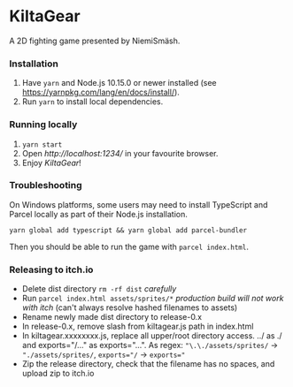 # KiltaGear
A 2D fighting game presented by NiemiSmäsh.

### Installation

1. Have `yarn` and Node.js 10.15.0 or newer installed (see https://yarnpkg.com/lang/en/docs/install/).
2. Run `yarn` to install local dependencies.

### Running locally

1. `yarn start`
2. Open *http://localhost:1234/* in your favourite browser.
3. Enjoy *KiltaGear*!

### Troubleshooting

On Windows platforms, some users may need to install TypeScript and Parcel locally as part of their Node.js installation.

`yarn global add typescript && yarn global add parcel-bundler`

Then you should be able to run the game with `parcel index.html`.

### Releasing to itch.io

- Delete dist directory `rm -rf dist` *carefully*
- Run `parcel index.html assets/sprites/*` *production build will not work with itch* (can't always resolve hashed filenames to assets)
- Rename newly made dist directory to release-0.x
- In release-0.x, remove slash from kiltagear.js path in index.html
- In kiltagear.xxxxxxxx.js, replace all upper/root directory access. ../ as ./ and exports="/..." as exports="...".  As regex: `"\.\./assets/sprites/` -> `"./assets/sprites/`, `exports="/` -> `exports="`
- Zip the release directory, check that the filename has no spaces, and upload zip to itch.io
